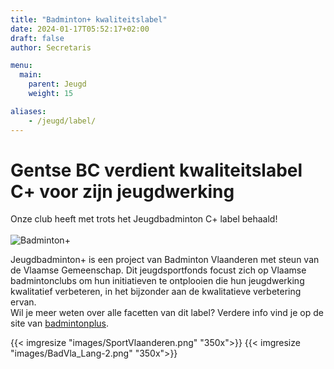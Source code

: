 ```yaml
---
title: "Badminton+ kwaliteitslabel"
date: 2024-01-17T05:52:17+02:00
draft: false
author: Secretaris

menu:
  main:
    parent: Jeugd
    weight: 15

aliases:
    - /jeugd/label/     
---
```


# Gentse BC verdient kwaliteitslabel C+ voor zijn jeugdwerking <br />
Onze club heeft met trots het Jeugdbadminton C+ label behaald! <br><br>
![Badminton+](/images/Logo_Bad_PlusC.png)


Jeugdbadminton+ is een project van Badminton Vlaanderen met steun van de Vlaamse Gemeenschap. 
Dit jeugdsportfonds focust zich op  Vlaamse badmintonclubs om hun initiatieven te ontplooien die hun jeugdwerking kwalitatief verbeteren, in  het bijzonder aan de kwalitatieve verbetering ervan.<br>
Wil je meer weten over alle facetten van dit label? Verdere info vind je op de site van [badmintonplus](https://www.jeugdbadmintonplus.be/).


{{< imgresize "images/SportVlaanderen.png" "350x">}}
{{< imgresize "images/BadVla_Lang-2.png" "350x">}}
